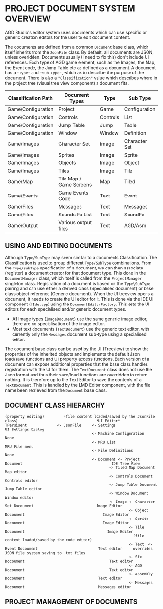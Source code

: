 # PROJECT DOCUMENT SYSTEM OVERVIEW

AGD Studio's editor system uses documents which can use specific or generic creation editors for the user to edit document content.

The documents are defined from a common `Document` base class, which itself inherits from the `JsonFile` class. By default, all documents are JSON, unless overidden.
Documents usually (I need to fix this) don't include UI references.
Each type of AGD game element, such as the Images, the Map, the Event code, the Jump Table etc as defined as a document.
A document has a `"Type"` and `"Sub Type"`, which as to describe the purpose of the document.
There is also a `"Classification"` value which describes where in the project tree (visual tree view component) a document fits.

| Classification Path | Document Types | Type | Sub Type |
| --- | --- | --- |--- |
| Game\Configuration | Project  | Game | Configuration |
| Game\Configuration | Controls | Controls | List |
| Game\Configuration | Jump Table | Jump | Table |
| Game\Configuration | Window | Window | Definition |
| Game\Images | Character Set | Image | Character Set |
| Game\Images | Sprites | Image | Sprite |
| Game\Images | Objects | Image | Object |
| Game\Images | Tiles | Image | Tile |
| Game\Map | Tile Map / Game Screens | Map | Tiled |
| Game\Events | Game Events Code | Text | Event |
| Game\Files | Messages | Text | Messages |
| Game\Files | Sounds Fx List | Text | SoundFx |
| Game\Output | Various output files | Text | AGD/Asm |

## USING AND EDITING DOCUMENTS
Although `Type/SubType` may seem similar to a documents Classification. The Classification is used to group different `Type/SubType` combinations.
From the `Type/SubType` specification of a document, we can then associate (register) a document creator for that document type.
This done in the `DocumentManager` class, which itself is called from the `ProjectManager` singleton class.
Registration of a document is based on the `Type\SubType` pairing and can use either a derived class (Specialised document) or base class object reference (Generic document).
When the UI treeview opens a document, it needs to create the UI editor for it.
This is done via the IDE UI component (`fIde.cpp`) using the `DocumentEditorFactory`. This sets the UI editors for each specialised and/or generic document types.

* All Image types (`ImageDocument`) use the same generic image editor, there are no specialisation of the image editor.
* Most text documents (`TextDocument`) use the generic text editor, with currently only the `Messages` document sub-type using a specialised editor.

The document base class can be used by the UI (Treeview) to show the properties of the inherited objects and implements the default Json load/save functions and UI property access functions.
Each version of a document can expose additional properties that the base class handles registration with the UI for them.
The `TextDocument` class does not use the Json format and thus their save/load functions are overridden to return nothing.
It is therefore up to the Text Editor to save the contents of a `TextDocument`.
This is handled by the LMD Editor component, with the file name been retrieved from the `Document` base class.

## DOCUMENT CLASS HIERARCHY
```
(property editing)         (file content loaded/saved by the JsonFile class)                                    *UI Editor*
TPersisent              <- JsonFile     <- Settings                                                             UI Settings Dialog
                                        <- Machine Configuration                                                None
                                        <- MRU List                                                             MRU File menu
                                        <- File Definitions                                                     None
                                        <- Document <- Project Document                                         IDE Tree View
                                                <- Tiled Map Document                                           Map editor
                                                <- Controls Document                                            Controls editor
                                                <- Jump Table Document                                          Jump Table editor
                                                <- Window Document                                              Window editor
                                                <- Image <- Character Set Docoument                             Image Editor
                                                         <- Object Docoument                                    Image Editor
                                                         <- Sprite Docoument                                    Image Editor
                                                         <- Tile Docoument                                      Image Editor
                                                           (file content loaded/saved by the code editor)
                                                         <- Text  <- Event Docoument                            Text editor     overrides JSON file system saving to .txt files
                                                         <- Sfx Docoument                                       Text editor
                                                         <- AGD Docoument                                       Text editor
                                                         <- Assembly Docoument                                  Text editor
                                                         <- Messages Docoument                                  Messages editor
```

## PROJECT MANAGEMENT OF DOCUMENTS

